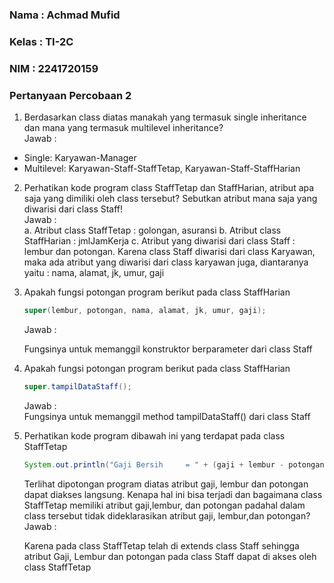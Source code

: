 ### Nama : Achmad Mufid

### Kelas : TI-2C

### NIM : 2241720159

### Pertanyaan Percobaan 2

1. Berdasarkan class diatas manakah yang termasuk single inheritance dan mana yang termasuk multilevel inheritance?<br>
   Jawab : <br>

- Single: Karyawan-Manager
- Multilevel: Karyawan-Staff-StaffTetap, Karyawan-Staff-StaffHarian

2. Perhatikan kode program class StaffTetap dan StaffHarian, atribut apa saja yang dimiliki oleh class tersebut? Sebutkan atribut mana saja yang diwarisi dari class Staff!<br>
   Jawab : <br>
   a. Atribut class StaffTetap : golongan, asuransi
   b. Atribut class StaffHarian : jmlJamKerja
   c. Atribut yang diwarisi dari class Staff : lembur dan potongan. Karena class Staff diwarisi dari class Karyawan, maka ada atribut yang diwarisi dari class karyawan juga, diantaranya yaitu : nama, alamat, jk, umur, gaji

3. Apakah fungsi potongan program berikut pada class StaffHarian<br>

   ```java
   super(lembur, potongan, nama, alamat, jk, umur, gaji);
   ```

   Jawab : <br>

   Fungsinya untuk memanggil konstruktor berparameter dari class Staff

4. Apakah fungsi potongan program berikut pada class StaffHarian<br>

   ```java
   super.tampilDataStaff();
   ```

   Jawab : <br>
   Fungsinya untuk memanggil method tampilDataStaff() dari class Staff

5. Perhatikan kode program dibawah ini yang terdapat pada class StaffTetap

   ```java
   System.out.println("Gaji Bersih     = " + (gaji + lembur - potongan - asuransi));
   ```

   Terlihat dipotongan program diatas atribut gaji, lembur dan potongan dapat diakses langsung. Kenapa hal ini bisa terjadi dan bagaimana class StaffTetap memiliki atribut gaji,lembur, dan potongan padahal dalam class tersebut tidak dideklarasikan atribut gaji, lembur,dan potongan?<br>
   Jawab : <br>

   Karena pada class StaffTetap telah di extends class Staff sehingga atribut Gaji, Lembur dan potongan pada class Staff dapat di akses oleh class StaffTetap
